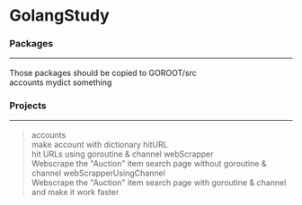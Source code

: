 # GolangStudy

### Packages <hr/>
Those packages should be copied to GOROOT/src <br/>
accounts  mydict  something

### Projects <hr/>
> accounts <br/>
make account with dictionary
> hitURL    <br/>
hit URLs using goroutine & channel
> webScrapper   <br/>
Webscrape the "Auction" item search page without goroutine & channel
> webScrapperUsingChannel <br/>
Webscrape the "Auction" item search page with goroutine & channel and make it work faster